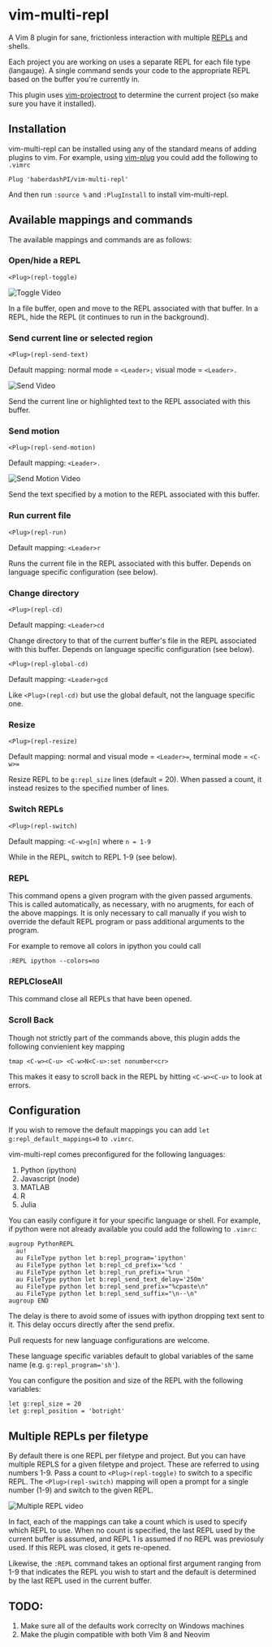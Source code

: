 # vim-multi-repl

A Vim 8 plugin for sane, frictionless interaction with multiple
[REPLs](https://en.wikipedia.org/wiki/Read%E2%80%93eval%E2%80%93print_loop) and
shells.

Each project you are working on uses a separate REPL for each file type
(langauge). A single command sends your code to the appropriate REPL based on
the buffer you're currently in. 

This plugin uses [vim-projectroot](https://github.com/dbakker/vim-projectroot)
to determine the current project (so make sure you have it installed).

## Installation

vim-multi-repl can be installed using any of the standard means of adding plugins to
vim. For example, using [vim-plug](https://github.com/junegunn/vim-plug) you
could add the following to `.vimrc`

```vim
Plug 'haberdashPI/vim-multi-repl'
```

And then run `:source %` and `:PlugInstall` to install vim-multi-repl.

## Available mappings and commands
The available mappings and commands are as follows:

### Open/hide a REPL
```vim
<Plug>(repl-toggle)
```

![Toggle Video](vim-repl-toggle.gif)

In a file buffer, open and move to the REPL associated with that buffer.
In a REPL, hide the REPL (it continues to run in the background).

### Send current line or selected region
```vim
<Plug>(repl-send-text)
```

Default mapping: normal mode = `<Leader>;` visual mode = `<Leader>.`

![Send Video](vim-repl-line.gif)

Send the current line or highlighted text to the REPL associated with this 
buffer.

### Send motion
```vim
<Plug>(repl-send-motion)
```

Default mapping: `<Leader>.`

![Send Motion Video](vim-repl-motion.gif)

Send the text specified by a motion to the REPL associated with this buffer.

### Run current file
```vim
<Plug>(repl-run)
```

Default mapping: `<Leader>r`

Runs the current file in the REPL associated with this buffer.
Depends on language specific configuration (see below).

### Change directory
```vim
<Plug>(repl-cd)
```

Default mapping: `<Leader>cd`

Change directory to that of the current buffer's file in the REPL associated
with this buffer. Depends on language specific configuration (see below).

```vim
<Plug>(repl-global-cd)
```

Default mapping: `<Leader>gcd`

Like `<Plug>(repl-cd)` but use the global default, not the language specific
one.

### Resize 
```vim
<Plug>(repl-resize)
```

Default mapping: normal and visual mode = `<Leader>=`, terminal mode = `<C-w>=`

Resize REPL to be `g:repl_size` lines (default = 20). When passed a count,
it instead resizes to the specified number of lines.

### Switch REPLs
```vim
<Plug>(repl-switch)
```

Default mapping: `<C-w>g[n]` where `n = 1-9`

While in the REPL, switch to REPL 1-9 (see below).

### REPL

This command opens a given program with the given passed arguments.  This is
called automatically, as necessary, with no arugments, for each of the above
mappings. It is only necessary to call manually if you wish to override the
default REPL program or pass additional arguments to the program.

For example to remove all colors in ipython you could call

```vim
:REPL ipython --colors=no
```

### REPLCloseAll

This command close all REPLs that have been opened.

### Scroll Back

Though not strictly part of the commands above, this plugin adds the following
convienient key mapping

```vim
tmap <C-w><C-u> <C-w>N<C-u>:set nonumber<cr> 
```

This makes it easy to scroll back in the REPL by hitting `<C-w><C-u>` to look 
at errors.

## Configuration

If you wish to remove the default mappings you can add `let
g:repl_default_mappings=0` to `.vimrc`.

vim-multi-repl comes preconfigured for the following languages:

1. Python (ipython)
2. Javascript (node)
3. MATLAB
4. R
5. Julia

You can easily configure it for your specific language or shell. For example,
if python were not already available you could add the following to `.vimrc`:

```vim
augroup PythonREPL
  au!
  au FileType python let b:repl_program='ipython'
  au FileType python let b:repl_cd_prefix='%cd '
  au FileType python let b:repl_run_prefix='%run '
  au FileType python let b:repl_send_text_delay='250m'
  au FileType python let b:repl_send_prefix="%cpaste\n"
  au FileType python let b:repl_send_suffix="\n--\n"
augroup END
```

The delay is there to avoid some of issues with ipython dropping
text sent to it. This delay occurs directly after the send prefix.

Pull requests for new language configurations are welcome.

These language specific variables default to global variables of the same name
(e.g. `g:repl_program='sh'`). 

You can configure the position and size of the REPL with the following
variables:
```vim
let g:repl_size = 20
let g:repl_position = 'botright'
```

## Multiple REPLs per filetype

By default there is one REPL per filetype and project. But you can have
multiple REPLS for a given filetype and project. These are referred to using
numbers 1-9. Pass a count to `<Plug>(repl-toggle)` to switch to a specific
REPL. The `<Plug>(repl-switch)` mapping will open a prompt for a single number
(1-9) and switch to the given REPL. 

![Multiple REPL video](vim-repl-multiple.gif)

In fact, each of the mappings can take a count which is used to specify which
REPL to use. When no count is specified, the last REPL used by the current
buffer is assumed, and REPL 1 is assumed if no REPL was previosuly used. If this
REPL was closed, it gets re-opened.

Likewise, the `:REPL` command takes an optional first argument ranging from 1-9
that indicates the REPL you wish to start and the default is determined
by the last REPL used in the current buffer.

## TODO:
1. Make sure all of the defaults work correclty on Windows machines
2. Make the plugin compatible with both Vim 8 and Neovim

